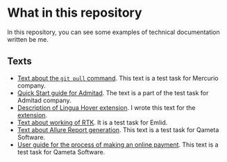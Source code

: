 # What in this repository

In this repository, you can see some examples of technical documentation written be me.

## Texts

- [Text about the `git pull` command](./text-about-git-pull.md). This text is a test task for Mercurio company.
- [Quick Start guide for Admitad](./quick-start-guide-for-admitad.md). The text is a part of the test task for Admitad company.
- [Description of Lingua Hover extension](./description-of-a-browser-extension.md). I wrote this text for the [extension](https://chromewebstore.google.com/detail/lingua-hover/aalcfhiolhdbomeemcbppffcjjhnchin?hl=en-US&utm_source=ext_sidebar).
- [Text about working of RTK](./text-about-rtk-working.md). It is a test task for Emlid.
- [Text about Allure Report generation](./instruction-for-Allure-Report-generation.md). This text is a test task for Qameta Software.
- [User guide for the process of making an online payment](./how-to-make-an-online-payment.md). This text is a test task for Qameta Software.
